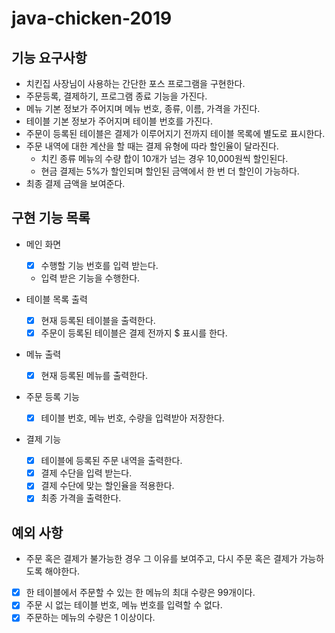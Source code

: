 # java-chicken-2019

## 기능 요구사항
- 치킨집 사장님이 사용하는 간단한 포스 프로그램을 구현한다.
- 주문등록, 결제하기, 프로그램 종료 기능을 가진다.
- 메뉴 기본 정보가 주어지며 메뉴 번호, 종류, 이름, 가격을 가진다.
- 테이블 기본 정보가 주어지며 테이블 번호를 가진다.
- 주문이 등록된 테이블은 결제가 이루어지기 전까지 테이블 목록에 별도로 표시한다.
- 주문 내역에 대한 계산을 할 때는 결제 유형에 따라 할인율이 달라진다.
    * 치킨 종류 메뉴의 수량 합이 10개가 넘는 경우 10,000원씩 할인된다.
    * 현금 결제는 5%가 할인되며 할인된 금액에서 한 번 더 할인이 가능하다.
- 최종 결제 금액을 보여준다.

## 구현 기능 목록
- 메인 화면
    - [x] 수행할 기능 번호를 입력 받는다.
    - 입력 받은 기능을 수행한다.

- 테이블 목록 출력
    * [x] 현재 등록된 테이블을 출력한다.
    * [x] 주문이 등록된 테이블은 결제 전까지 $ 표시를 한다.

- 메뉴 출력
    * [x] 현재 등록된 메뉴를 출력한다.

- 주문 등록 기능
    * [x] 테이블 번호, 메뉴 번호, 수량을 입력받아 저장한다.

- 결제 기능
    * [x] 테이블에 등록된 주문 내역을 출력한다.
    * [x] 결제 수단을 입력 받는다.
    * [x] 결제 수단에 맞는 할인율을 적용한다.
    * [x] 최종 가격을 출력한다.

## 예외 사항
- 주문 혹은 결제가 불가능한 경우 그 이유를 보여주고, 다시 주문 혹은 결제가 
가능하도록 해야한다.
- [x] 한 테이블에서 주문할 수 있는 한 메뉴의 최대 수량은 99개이다.
- [x] 주문 시 없는 테이블 번호, 메뉴 번호를 입력할 수 없다.
- [x] 주문하는 메뉴의 수량은 1 이상이다.